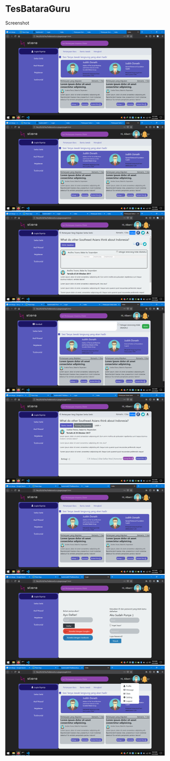 # TesBataraGuru

Screenshot

<img src="screenshot/Screenshot (5).png" />

<img src="screenshot/Screenshot (6).png" />

<img src="screenshot/Screenshot (7).png" />

<img src="screenshot/Screenshot (8).png" />

<img src="screenshot/Screenshot (9).png" />

<img src="screenshot/Screenshot (10).png" />

<img src="screenshot/Screenshot (11).png" />

<img src="screenshot/Screenshot (12).png" />

